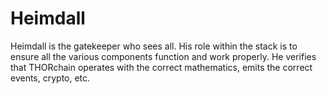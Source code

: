 Heimdall
========
Heimdall is the gatekeeper who sees all. His role within the stack is to
ensure all the various components function and work properly. He verifies that
THORchain operates with the correct mathematics, emits the correct events,
crypto, etc.
